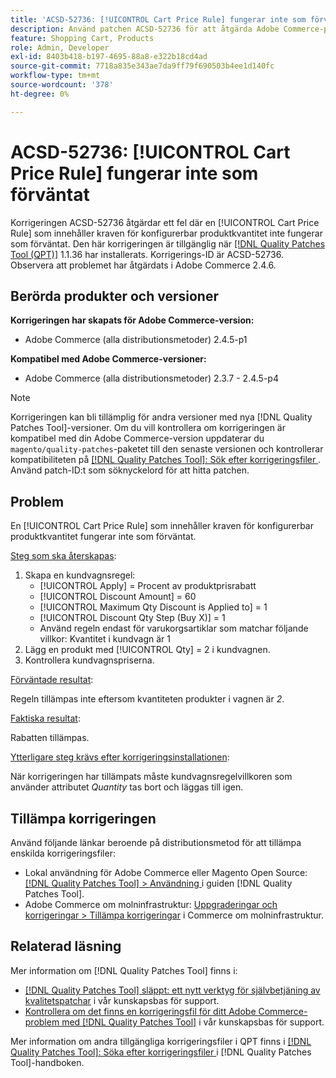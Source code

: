 ```yaml
---
title: 'ACSD-52736: [!UICONTROL Cart Price Rule] fungerar inte som förväntat'
description: Använd patchen ACSD-52736 för att åtgärda Adobe Commerce-problemet där en [!UICONTROL Cart Price Rule] som innehåller kraven för konfigurerbar produktkvantitet inte fungerar som förväntat.
feature: Shopping Cart, Products
role: Admin, Developer
exl-id: 8403b418-b197-4695-88a8-e322b18cd4ad
source-git-commit: 7718a835e343ae7da9ff79f690503b4ee1d140fc
workflow-type: tm+mt
source-wordcount: '378'
ht-degree: 0%

---
```


# ACSD-52736: [!UICONTROL Cart Price Rule] fungerar inte som förväntat

Korrigeringen ACSD-52736 åtgärdar ett fel där en [!UICONTROL Cart Price Rule] som innehåller kraven för konfigurerbar produktkvantitet inte fungerar som förväntat. Den här korrigeringen är tillgänglig när [[!DNL Quality Patches Tool (QPT)]](/help/announcements/adobe-commerce-announcements/magento-quality-patches-released-new-tool-to-self-serve-quality-patches.md) 1.1.36 har installerats. Korrigerings-ID är ACSD-52736. Observera att problemet har åtgärdats i Adobe Commerce 2.4.6.

## Berörda produkter och versioner

**Korrigeringen har skapats för Adobe Commerce-version:**

* Adobe Commerce (alla distributionsmetoder) 2.4.5-p1

**Kompatibel med Adobe Commerce-versioner:**

* Adobe Commerce (alla distributionsmetoder) 2.3.7 - 2.4.5-p4

>[!NOTE]
>
>Korrigeringen kan bli tillämplig för andra versioner med nya [!DNL Quality Patches Tool]-versioner. Om du vill kontrollera om korrigeringen är kompatibel med din Adobe Commerce-version uppdaterar du `magento/quality-patches`-paketet till den senaste versionen och kontrollerar kompatibiliteten på [[!DNL Quality Patches Tool]: Sök efter korrigeringsfiler ](https://experienceleague.adobe.com/tools/commerce-quality-patches/index.html). Använd patch-ID:t som söknyckelord för att hitta patchen.

## Problem

En [!UICONTROL Cart Price Rule] som innehåller kraven för konfigurerbar produktkvantitet fungerar inte som förväntat.

<u>Steg som ska återskapas</u>:

1. Skapa en kundvagnsregel:
   * [!UICONTROL Apply] = Procent av produktprisrabatt
   * [!UICONTROL Discount Amount] = 60
   * [!UICONTROL Maximum Qty Discount is Applied to] = 1
   * [!UICONTROL Discount Qty Step (Buy X)] = 1
   * Använd regeln endast för varukorgsartiklar som matchar följande villkor: Kvantitet i kundvagn är 1
2. Lägg en produkt med [!UICONTROL Qty] = 2 i kundvagnen.
3. Kontrollera kundvagnspriserna.

<u>Förväntade resultat</u>:

Regeln tillämpas inte eftersom kvantiteten produkter i vagnen är *2*.

<u>Faktiska resultat</u>:

Rabatten tillämpas.

<u> Ytterligare steg krävs efter korrigeringsinstallationen</u>:

När korrigeringen har tillämpats måste kundvagnsregelvillkoren som använder attributet *Quantity* tas bort och läggas till igen.

## Tillämpa korrigeringen

Använd följande länkar beroende på distributionsmetod för att tillämpa enskilda korrigeringsfiler:

* Lokal användning för Adobe Commerce eller Magento Open Source: [[!DNL Quality Patches Tool] > Användning ](https://experienceleague.adobe.com/docs/commerce-operations/tools/quality-patches-tool/usage.html) i guiden [!DNL Quality Patches Tool].
* Adobe Commerce om molninfrastruktur: [Uppgraderingar och korrigeringar > Tillämpa korrigeringar](https://experienceleague.adobe.com/docs/commerce-cloud-service/user-guide/develop/upgrade/apply-patches.html) i Commerce om molninfrastruktur.

## Relaterad läsning

Mer information om [!DNL Quality Patches Tool] finns i:

* [[!DNL Quality Patches Tool] släppt: ett nytt verktyg för självbetjäning av kvalitetspatchar](/help/announcements/adobe-commerce-announcements/magento-quality-patches-released-new-tool-to-self-serve-quality-patches.md) i vår kunskapsbas för support.
* [Kontrollera om det finns en korrigeringsfil för ditt Adobe Commerce-problem med  [!DNL Quality Patches Tool]](/help/support-tools/patches-available-in-qpt-tool/check-patch-for-magento-issue-with-magento-quality-patches.md) i vår kunskapsbas för support.

Mer information om andra tillgängliga korrigeringsfiler i QPT finns i [[!DNL Quality Patches Tool]: Söka efter korrigeringsfiler ](https://experienceleague.adobe.com/tools/commerce-quality-patches/index.html) i [!DNL Quality Patches Tool]-handboken.

